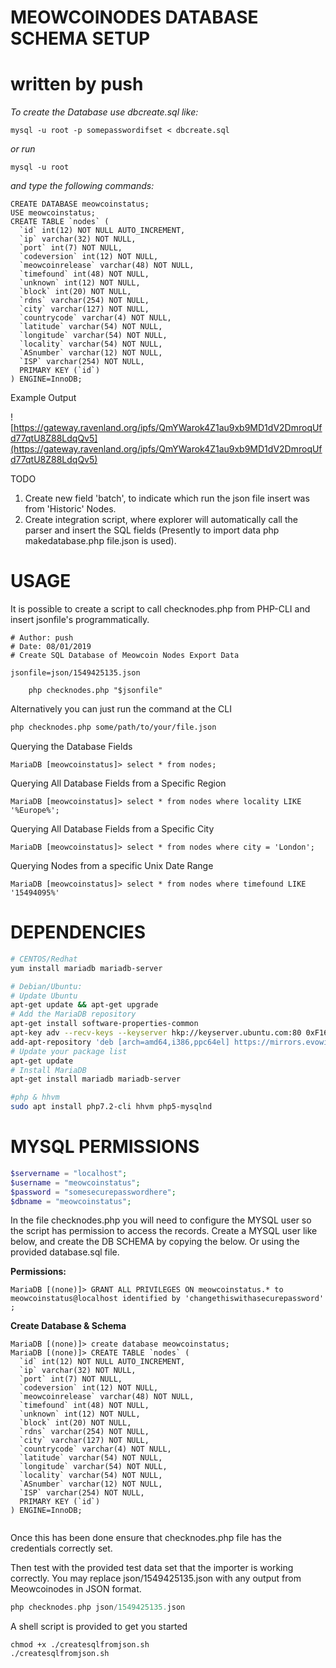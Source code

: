 # MEOWCOINODES DATABASE SCHEMA SETUP
# written by push

*To create the Database use dbcreate.sql like:*
```
mysql -u root -p somepasswordifset < dbcreate.sql 
```
*or run*
```
mysql -u root 
```
*and type the following commands:*

```CREATE DATABASE meowcoinstatus
CREATE DATABASE meowcoinstatus;
USE meowcoinstatus;
CREATE TABLE `nodes` (
  `id` int(12) NOT NULL AUTO_INCREMENT,
  `ip` varchar(32) NOT NULL,
  `port` int(7) NOT NULL,
  `codeversion` int(12) NOT NULL,
  `meowcoinrelease` varchar(48) NOT NULL,
  `timefound` int(48) NOT NULL,
  `unknown` int(12) NOT NULL,
  `block` int(20) NOT NULL,
  `rdns` varchar(254) NOT NULL,
  `city` varchar(127) NOT NULL,
  `countrycode` varchar(4) NOT NULL,
  `latitude` varchar(54) NOT NULL,
  `longitude` varchar(54) NOT NULL,
  `locality` varchar(54) NOT NULL,
  `ASnumber` varchar(12) NOT NULL,
  `ISP` varchar(254) NOT NULL,
  PRIMARY KEY (`id`)
) ENGINE=InnoDB;
```

Example Output

![https://gateway.ravenland.org/ipfs/QmYWarok4Z1au9xb9MD1dV2DmroqUfd77qtU8Z88LdqQv5](https://gateway.ravenland.org/ipfs/QmYWarok4Z1au9xb9MD1dV2DmroqUfd77qtU8Z88LdqQv5)

TODO

1. Create new field 'batch', to indicate which run the json file insert was from 'Historic' Nodes.
2. Create integration script, where explorer will automatically call the parser and insert the SQL fields (Presently to import data php makedatabase.php file.json is used). 



# USAGE

It is possible to create a script to call checknodes.php from PHP-CLI and insert jsonfile's programmatically.

```#!/bin/bash
# Author: push
# Date: 08/01/2019
# Create SQL Database of Meowcoin Nodes Export Data

jsonfile=json/1549425135.json

    php checknodes.php "$jsonfile"
```

Alternatively you can just run the command at the CLI

```bash
php checknodes.php some/path/to/your/file.json
```

Querying the Database Fields

```mysql
MariaDB [meowcoinstatus]> select * from nodes;
```

Querying All Database Fields from a Specific Region

```mysql
MariaDB [meowcoinstatus]> select * from nodes where locality LIKE '%Europe%';
```

Querying All Database Fields from a Specific City

```mysql
MariaDB [meowcoinstatus]> select * from nodes where city = 'London';
```

Querying Nodes from a specific Unix Date Range

```mysql
MariaDB [meowcoinstatus]> select * from nodes where timefound LIKE '15494095%'
```

# DEPENDENCIES

``` bash
# CENTOS/Redhat
yum install mariadb mariadb-server

# Debian/Ubuntu:
# Update Ubuntu
apt-get update && apt-get upgrade
# Add the MariaDB repository
apt-get install software-properties-common
apt-key adv --recv-keys --keyserver hkp://keyserver.ubuntu.com:80 0xF1656F24C74CD1D8
add-apt-repository 'deb [arch=amd64,i386,ppc64el] https://mirrors.evowise.com/mariadb/repo/10.1/ubuntu xenial main'
# Update your package list
apt-get update
# Install MariaDB
apt-get install mariadb mariadb-server

#php & hhvm
sudo apt install php7.2-cli hhvm php5-mysqlnd
```

# MYSQL PERMISSIONS

```php
$servername = "localhost";
$username = "meowcoinstatus";
$password = "somesecurepasswordhere";
$dbname = "meowcoinstatus";
```

In the file checknodes.php you will need to configure the MYSQL  user so the script has permission to access the records. Create a MYSQL user like below, and create the DB SCHEMA by copying the below. Or using the provided database.sql file.

**Permissions:**

```mysql
MariaDB [(none)]> GRANT ALL PRIVILEGES ON meowcoinstatus.* to meowcoinstatus@localhost identified by 'changethiswithasecurepassword' ;                                                                                                     
```

**Create Database & Schema**

```mysql
MariaDB [(none)]> create database meowcoinstatus;
MariaDB [(none)]> CREATE TABLE `nodes` (
  `id` int(12) NOT NULL AUTO_INCREMENT,
  `ip` varchar(32) NOT NULL,
  `port` int(7) NOT NULL,
  `codeversion` int(12) NOT NULL,
  `meowcoinrelease` varchar(48) NOT NULL,
  `timefound` int(48) NOT NULL,
  `unknown` int(12) NOT NULL,
  `block` int(20) NOT NULL,
  `rdns` varchar(254) NOT NULL,
  `city` varchar(127) NOT NULL,
  `countrycode` varchar(4) NOT NULL,
  `latitude` varchar(54) NOT NULL,
  `longitude` varchar(54) NOT NULL,
  `locality` varchar(54) NOT NULL,
  `ASnumber` varchar(12) NOT NULL,
  `ISP` varchar(254) NOT NULL,
  PRIMARY KEY (`id`)
) ENGINE=InnoDB;


```

Once this has been done ensure that checknodes.php file has the credentials correctly set. 

Then test with the provided test data set that the importer is working correctly. You may replace json/1549425135.json with any output from Meowcoinodes in JSON format.

``` php 
php checknodes.php json/1549425135.json
```

A shell script is provided to get you started

```
chmod +x ./createsqlfromjson.sh
./createsqlfromjson.sh

```


